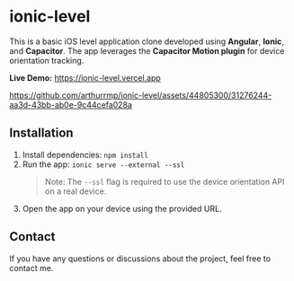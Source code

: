 # ionic-level

This is a basic iOS level application clone developed using **Angular**, **Ionic**, and **Capacitor**. The app leverages the **Capacitor Motion plugin** for device orientation tracking.

<b>Live Demo:</b> https://ionic-level.vercel.app

https://github.com/arthurrmp/ionic-level/assets/44805300/31276244-aa3d-43bb-ab0e-9c44cefa028a

## Installation

1. Install dependencies: `npm install`
2. Run the app: `ionic serve --external --ssl`
   > Note: The `--ssl` flag is required to use the device orientation API on a real device.
3. Open the app on your device using the provided URL.

## Contact

If you have any questions or discussions about the project, feel free to contact me.
